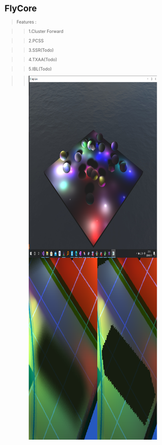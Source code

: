 # FlyCore

>Features :  


>>1.Cluster Forward  


>>2.PCSS  


>>3.SSR(Todo)


>>4.TXAA(Todo)


>>5.IBL(Todo)


>><img align="right" width="800" height="600" src="https://github.com/InsaneZeroGame/FlyCore/blob/master/readme1.png"> </br> 
>><img align="right" width="800" height="600" src="https://github.com/InsaneZeroGame/FlyCore/blob/master/PCSS.png"> </br>  
